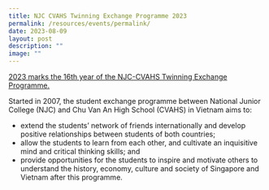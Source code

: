 ```yaml
---
title: NJC CVAHS Twinning Exchange Programme 2023
permalink: /resources/events/permalink/
date: 2023-08-09
layout: post
description: ""
image: ""
---
```

<a href="https://www.facebook.com/nationaljc/posts/714635807342906">2023 marks the 16th year of the NJC-CVAHS Twinning Exchange Programme.</a>

Started in 2007, the student exchange programme between National Junior College (NJC) and Chu Van An High School (CVAHS) in Vietnam aims to: 
  
*  extend the students’ network of friends internationally and develop positive relationships between students of both countries; 
* allow the students to learn from each other, and cultivate an inquisitive mind and critical thinking skills; and  
* provide opportunities for the students to inspire and motivate others to understand the history, economy, culture and society of Singapore and Vietnam after this programme.
